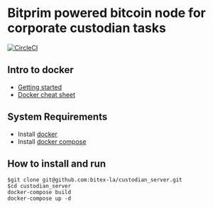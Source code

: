 # Bitprim powered bitcoin node for corporate custodian tasks

[![CircleCI](https://circleci.com/gh/werner/custodian_server.svg?style=svg)](https://circleci.com/gh/werner/custodian_server)

## Intro to docker
- [Getting started](https://docs.docker.com/get-started/#recap-and-cheat-sheet)
- [Docker cheat sheet](https://github.com/wsargent/docker-cheat-sheet)

## System Requirements
- Install [docker](https://www.docker.com/community-edition#/download)
- Install [docker compose](https://docs.docker.com/compose/install/#install-compose)

## How to install and run

```
$git clone git@github.com:bitex-la/custodian_server.git
$cd custodian_server
docker-compose build
docker-compose up -d
```

